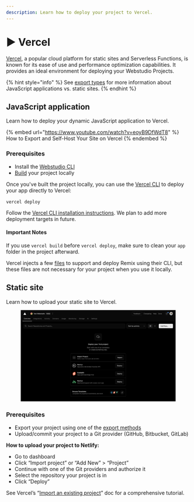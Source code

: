 ```yaml
---
description: Learn how to deploy your project to Vercel.
---
```


# ▶️ Vercel

[Vercel](https://vercel.com/), a popular cloud platform for static sites and Serverless Functions, is known for its ease of use and performance optimization capabilities. It provides an ideal environment for deploying your Webstudio Projects.

{% hint style="info" %}
See [export types](./#export-types) for more information about JavaScript applications vs. static sites.
{% endhint %}

## JavaScript application

Learn how to deploy your dynamic JavaScript application to Vercel.

{% embed url="https://www.youtube.com/watch?v=eoyB9DfWdT8" %}
How to Export and Self-Host Your Site on Vercel
{% endembed %}

### **Prerequisites**

* Install the [Webstudio CLI](cli.md)
* [Build](cli.md#build) your project locally

Once you've built the project locally, you can use the [Vercel CLI](https://vercel.com/docs/cli) to deploy your app directly to Vercel:

```
vercel deploy
```

Follow the [Vercel CLI installation instructions](https://vercel.com/docs/cli). We plan to add more deployment targets in future.

#### Important Notes

If you use `vercel build` before `vercel deploy`, make sure to clean your `app` folder in the project afterward.

Vercel injects a few [files](https://github.com/vercel/vercel/blob/a8ad176262ef822860ce338927e6f959961d2d32/packages/remix/src/build.ts#L63) to support and deploy Remix using their CLI, but these files are not necessary for your project when you use it locally.

## Static site

Learn how to upload your static site to Vercel.

<figure><img src="../../.gitbook/assets/vercel-new-project.png" alt="Vercel add new project dashboard"><figcaption></figcaption></figure>

### Prerequisites

* Export your project using one of the [export methods](./#exporting)
* Upload/commit your project to a Git provider (GitHub, Bitbucket, GitLab)

**How to upload your project to Netlify:**

* Go to dashboard
* Click “Import project” or “Add New” > “Project”
* Continue with one of the Git providers and authorize it
* Select the repository your project is in
* Click “Deploy”

See Vercel’s “[Import an existing project](https://vercel.com/docs/getting-started-with-vercel/import)” doc for a comprehensive tutorial.
